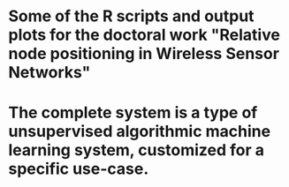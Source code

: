 # Some of the R scripts and output plots for the doctoral work "Relative node positioning in Wireless Sensor Networks"
# The complete system is a type of unsupervised algorithmic machine learning system, customized for a specific use-case.
